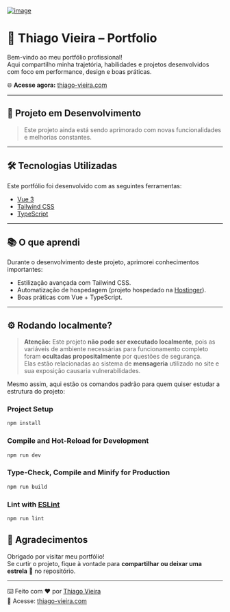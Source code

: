 <a href="https://thiago-vieira.com/">
  
![image](https://github.com/user-attachments/assets/8f3912be-f7a5-48d5-99c0-a3b8e174a9e0)

</a>

# 📁 Thiago Vieira – Portfolio

Bem-vindo ao meu portfólio profissional!  
Aqui compartilho minha trajetória, habilidades e projetos desenvolvidos com foco em performance, design e boas práticas.

🌐 **Acesse agora:** [thiago-vieira.com](https://thiago-vieira.com)

---

## 🚀 Projeto em Desenvolvimento

> Este projeto ainda está sendo aprimorado com novas funcionalidades e melhorias constantes.

---

## 🛠️ Tecnologias Utilizadas

Este portfólio foi desenvolvido com as seguintes ferramentas:

- [Vue 3](https://vuejs.org/)
- [Tailwind CSS](https://tailwindcss.com/)
- [TypeScript](https://www.typescriptlang.org/)

---

## 📚 O que aprendi

Durante o desenvolvimento deste projeto, aprimorei conhecimentos importantes:

- Estilização avançada com Tailwind CSS.
- Automatização de hospedagem (projeto hospedado na [Hostinger](https://www.hostinger.com/)).
- Boas práticas com Vue + TypeScript.

---

## ⚙️ Rodando localmente?

> **Atenção:** Este projeto **não pode ser executado localmente**, pois as variáveis de ambiente necessárias para funcionamento completo foram **ocultadas propositalmente** por questões de segurança.  
> Elas estão relacionadas ao sistema de **mensageria** utilizado no site e sua exposição causaria vulnerabilidades.

Mesmo assim, aqui estão os comandos padrão para quem quiser estudar a estrutura do projeto:

### Project Setup

```sh
npm install
```

### Compile and Hot-Reload for Development

```sh
npm run dev
```

### Type-Check, Compile and Minify for Production

```sh
npm run build
```

### Lint with [ESLint](https://eslint.org/)

```sh
npm run lint
```

## 🎉 Agradecimentos

Obrigado por visitar meu portfólio!  
Se curtir o projeto, fique à vontade para **compartilhar ou deixar uma estrela** 🌟 no repositório.

---

⌨️ Feito com ❤️ por [Thiago Vieira](https://github.com/DEV-Thiago-Vieira)  
🔗 Acesse: [thiago-vieira.com](https://thiago-vieira.com)
